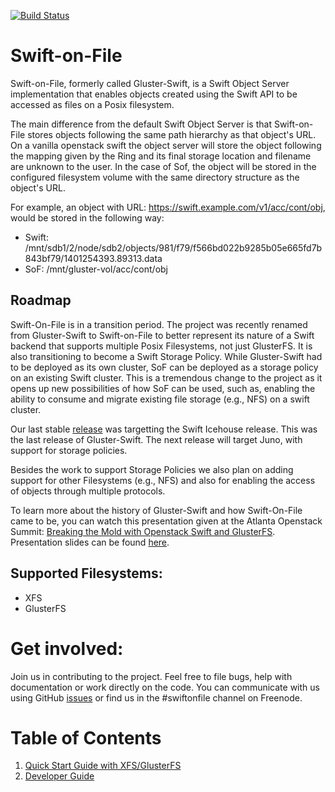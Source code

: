 [![Build Status](https://travis-ci.org/swiftonfile/swiftonfile.svg?branch=master)](https://travis-ci.org/swiftonfile/swiftonfile)

# Swift-on-File
Swift-on-File, formerly called Gluster-Swift, is a Swift Object Server
implementation that enables objects created using the Swift API to be accessed
as files on a Posix filesystem.

The main difference from the default Swift Object Server is that Swift-on-File
stores objects following the same path hierarchy as that object's URL.
On a vanilla openstack swift the object server will store the object following
the mapping given by the Ring and its final storage location and filename are
unknown to the user. In the case of Sof, the object will be stored in the
configured filesystem volume with the same directory structure as the object's
URL.

For example, an object with URL: https://swift.example.com/v1/acc/cont/obj,
would be stored in the following way:
* Swift: /mnt/sdb1/2/node/sdb2/objects/981/f79/f566bd022b9285b05e665fd7b843bf79/1401254393.89313.data
* SoF: /mnt/gluster-vol/acc/cont/obj

## Roadmap
Swift-On-File is in a transition period. The project was recently renamed from
Gluster-Swift to Swift-on-File to better represent its nature of a Swift backend
that supports multiple Posix Filesystems, not just GlusterFS. It is also
transitioning to become a Swift Storage Policy. While Gluster-Swift had to be
deployed as its own cluster, SoF can be deployed as a storage policy on an
existing Swift cluster. This is a tremendous change to the project as it opens
up new possibilities of how SoF can be used, such as, enabling the ability to
consume and migrate existing file storage (e.g., NFS) on a swift cluster.

Our last stable [release](https://github.com/swiftonfile/swiftonfile/releases)
was targetting the Swift Icehouse release. This was the last release of
Gluster-Swift. The next release will target Juno, with support for storage 
policies.

Besides the work to support Storage Policies we also plan on adding support
for other Filesystems (e.g., NFS) and also for enabling the access of objects
through multiple protocols.
 
To learn more about the history of Gluster-Swift and how Swift-On-File came
to be, you can watch this presentation given at the Atlanta Openstack Summit: 
[Breaking the Mold with Openstack Swift and GlusterFS](http://youtu.be/pSWdzjA8WuA).
Presentation slides can be found [here](http://lpabon.github.io/openstack-summit-2014).

## Supported Filesystems:
* XFS
* GlusterFS

# Get involved:
Join us in contributing to the project. Feel free to file bugs, help with documentation
or work directly on the code. You can communicate with us using GitHub [issues](https://github.com/swiftonfile/swiftonfile/issues) or find
us in the #swiftonfile channel on Freenode.

# Table of Contents
1. [Quick Start Guide with XFS/GlusterFS](doc/markdown/quick_start_guide.md)
1. [Developer Guide](doc/markdown/dev_guide.md)

